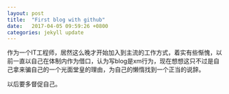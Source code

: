 ```yaml
---
layout: post
title:  "First blog with github"
date:   2017-04-05 09:59:26 +0800
categories: jekyll update
---
```

作为一个IT工程师，居然这么晚才开始加入到主流的工作方式，着实有些惭愧，以前一直以自己在体制内作为借口，认为写blog是xm行为，现在想想这只不过是自己拿来骗自己的一个光面堂皇的理由，为自己的懒惰找到一个正当的说辞。

以后要多督促自己。